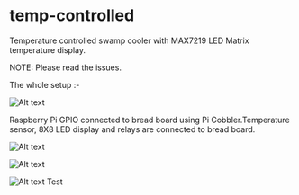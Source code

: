 # temp-controlled
Temperature controlled swamp cooler with MAX7219 LED Matrix temperature display.

NOTE: Please read the issues.

The whole setup :-

![Alt text](https://cloud.githubusercontent.com/assets/4889052/10322389/125af07c-6c9b-11e5-93bc-b13b30ea4fd8.jpg)

Raspberry Pi GPIO connected to bread board using Pi Cobbler.Temperature sensor, 8X8 LED display and relays are
connected to bread board.

![Alt text](https://cloud.githubusercontent.com/assets/4889052/10307082/57b879fc-6c49-11e5-8f09-86da7f50b293.jpg )

![Alt text](https://cloud.githubusercontent.com/assets/4889052/10322473/7d0fc528-6c9b-11e5-9661-db6d211ee268.jpg)

![Alt text](https://cloud.githubusercontent.com/assets/4889052/10307337/b772deda-6c4b-11e5-9754-8db48f2efdbb.jpg)
Test
